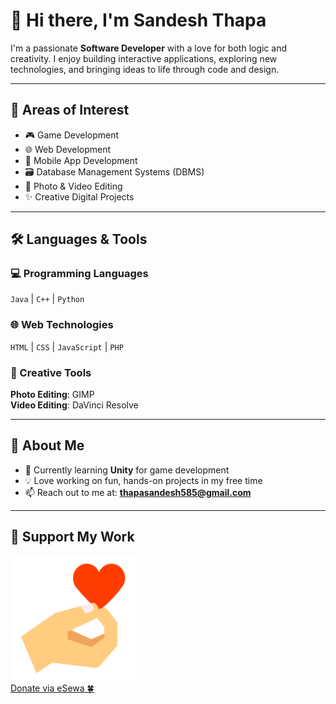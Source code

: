 # 👋 Hi there, I'm Sandesh Thapa

I'm a passionate **Software Developer** with a love for both logic and creativity. 
I enjoy building interactive applications, exploring new technologies, and bringing ideas to life through code and design.

---

## 🧠 Areas of Interest

- 🎮 Game Development  
- 🌐 Web Development  
- 📱 Mobile App Development  
- 🗃️ Database Management Systems (DBMS)  
- 🎨 Photo & Video Editing  
- ✨ Creative Digital Projects

---

## 🛠️ Languages & Tools

### 💻 Programming Languages  
`Java` | `C++` | `Python`

### 🌐 Web Technologies  
`HTML` | `CSS` | `JavaScript` | `PHP`

### 🎨 Creative Tools  
**Photo Editing**: GIMP  
**Video Editing**: DaVinci Resolve

---

## 🚀 About Me

- 🔭 Currently learning **Unity** for game development  
- 💡 Love working on fun, hands-on projects in my free time  
- 📫 Reach out to me at: **thapasandesh585@gmail.com**

---

## 💚 Support My Work

[<img src="esewa-donate.png" alt="Donate via eSewa" width="200" />](esewa_qr.jpg)  
[Donate via eSewa 🍀](esewa_qr.jpg)


